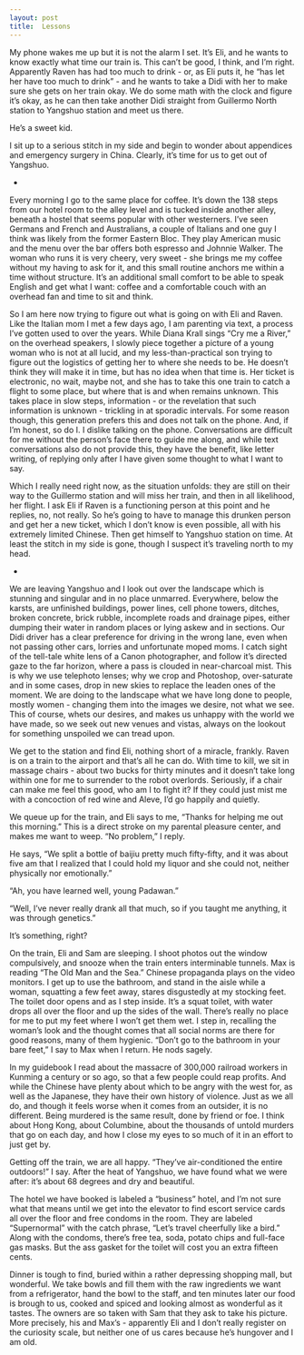 ```yaml
---
layout: post
title:  Lessons
---
```

My phone wakes me up but it is not the alarm I set. It’s Eli, and he wants to know exactly what time our train is. This can’t be good, I think, and I’m right.  Apparently Raven has had too much to drink - or, as Eli puts it, he “has let her have too much to drink” - and he wants to take a Didi with her to make sure she gets on her train okay. We do some math with the clock and figure it’s okay, as he can then take another Didi straight from Guillermo North station to Yangshuo station and meet us there.

He’s a sweet kid.

I sit up to a serious stitch in my side and begin to wonder about appendices and emergency surgery in China. Clearly, it’s time for us to get out of Yangshuo.

+

Every morning I go to the same place for coffee. It’s down the 138 steps from our hotel room to the alley level and is tucked inside another alley, beneath a hostel that seems popular with other westerners. I’ve seen Germans and French and Australians, a couple of Italians and one guy I think was likely from the former Eastern Bloc. They play American music and the menu over the bar offers both espresso and Johnnie Walker. The woman who runs it is very cheery, very sweet - she brings me my coffee without my having to ask for it, and this small routine anchors me within a time without structure. It’s an additional small comfort to be able to speak English and get what I want: coffee and a comfortable couch with an overhead fan and time to sit and think.  

So I am here now trying to figure out what is going on with Eli and Raven. Like the Italian mom I met a few days ago, I am parenting via text, a process I’ve gotten used to over the years. While Diana Krall sings “Cry me a River,” on the overhead speakers, I slowly piece together a picture of a young woman who is not at all lucid, and my less-than-practical son trying to figure out the logistics of getting her to where she needs to be. He doesn’t think they will make it in time, but has no idea when that time is. Her ticket is electronic, no wait, maybe not, and she has to take this one train to catch a flight to some place, but where that is and when remains unknown. This takes place in slow steps, information - or the revelation that such information is unknown - trickling in at sporadic intervals. For some reason though, this generation prefers this and does not talk on the phone. And, if I’m honest, so do I. I dislike talking on the phone. Conversations are difficult for me without the person’s face there to guide me along, and while text conversations also do not provide this, they have the benefit, like letter writing, of replying only after I have given some thought to what I want to say.  

Which I really need right now, as the situation unfolds: they are still on their way to the Guillermo station and will miss her train, and then in all likelihood, her flight. I ask Eli if Raven is a functioning person at this point and he replies, no, not really. So he’s going to have to manage this drunken person and get her a new ticket, which I don’t know is even possible, all with his extremely limited Chinese. Then get himself to Yangshuo station on time. At least the stitch in my side is gone, though I suspect it’s traveling north to my head. 

+

We are leaving Yangshuo and I look out over the landscape which is stunning and singular and in no place unmarred. Everywhere, below the karsts, are unfinished buildings, power lines, cell phone towers, ditches, broken concrete, brick rubble, incomplete roads and drainage pipes, either dumping their water in random places or lying askew and in sections. Our Didi driver has a clear preference for driving in the wrong lane, even when not passing other cars, lorries and unfortunate moped moms. I catch sight of the tell-tale white lens of a Canon photographer, and follow it’s directed gaze to the far horizon, where a pass is clouded in near-charcoal mist. This is why we use telephoto lenses; why we crop and Photoshop, over-saturate and in some cases, drop in new skies to replace the leaden ones of the moment. We are doing to the landscape what we have long done to people, mostly women - changing them into the images we desire, not what we see. This of course, whets our desires, and makes us unhappy with the world we have made, so we seek out new venues and vistas, always on the lookout for something unspoiled we can tread upon.  

We get to the station and find Eli, nothing short of a miracle, frankly. Raven is on a train to the airport and that’s all he can do. With time to kill, we sit in massage chairs - about two bucks for thirty minutes and it doesn’t take long within one for me to surrender to the robot overlords. Seriously, if a chair can make me feel this good, who am I to fight it? If they could just mist me with a concoction of red wine and Aleve, I’d go happily and quietly. 

We queue up for the train, and Eli says to me, “Thanks for helping me out this morning.” This is a direct stroke on my parental pleasure center, and makes me want to weep. “No problem,” I reply.

He says, “We split a bottle of baijiu pretty much fifty-fifty, and it was about five am that I realized that I could hold my liquor and she could not, neither physically nor emotionally.”

“Ah, you have learned well, young Padawan.”

“Well, I’ve never really drank all that much, so if you taught me anything, it was through genetics.”

It’s something, right?

On the train, Eli and Sam are sleeping. I shoot photos out the window compulsively, and snooze when the train enters interminable tunnels. Max is reading “The Old Man and the Sea.” Chinese propaganda plays on the video monitors. I get up to use the bathroom, and stand in the aisle while a woman, squatting a few feet away, stares disgustedly at my stocking feet. The toilet door opens and as I step inside. It’s a squat toilet, with water drops all over the floor and up the sides of the wall. There’s really no place for me to put my feet where I won’t get them wet. I step in, recalling the woman’s look and the thought comes that all social norms are there for good reasons, many of them hygienic. “Don’t go to the bathroom in your bare feet,” I say to Max when I return. He nods sagely.

In my guidebook I read about the massacre of 300,000 railroad workers in Kunming a century or so ago, so that a few people could reap profits. And while the Chinese have plenty about which to be angry with the west for, as well as the Japanese, they have their own history of violence. Just as we all do, and though it feels worse when it comes from an outsider, it is no different. Being murdered is the same result, done by friend or foe. I think about Hong Kong, about Columbine, about the thousands of untold murders that go on each day, and how I close my eyes to so much of it in an effort to just get by.

Getting off the train, we are all happy. “They’ve air-conditioned the entire outdoors!” I say. After the heat of Yangshuo, we have found what we were after: it’s about 68 degrees and dry and beautiful.

The hotel we have booked is labeled a “business” hotel, and I’m not sure what that means until we get into the elevator to find escort service cards all over the floor and free condoms in the room. They are labeled “Supernormal” with the catch phrase, “Let’s travel cheerfully like a bird.” Along with the condoms, there’s free tea, soda, potato chips and full-face gas masks. But the ass gasket for the toilet will cost you an extra fifteen cents.

Dinner is tough to find, buried within a rather depressing shopping mall, but wonderful. We take bowls and fill them with the raw ingredients we want from a refrigerator, hand the bowl to the staff, and ten minutes later our food is brough to us, cooked and spiced and looking almost as wonderful as it tastes. The owners are so taken with Sam that they ask to take his picture. More precisely, his and Max’s - apparently Eli and I don’t really register on the curiosity scale, but neither one of us cares because he’s hungover and I am old. 
